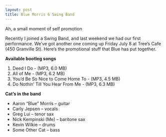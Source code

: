 ```yaml
---
layout: post
title: Blue Morris 6 Swing Band
---
```

Ah, a small moment of self promotion

Recently I joined a Swing Band, and last weekend we had our first performance. We’ve got another one coming up Friday July 8 at Tree’s Cafe (450 Granville St). Here’s the promotional stuff that Blue has put together.

**Available bootleg songs**

1. Deed I Do - (MP3, 6.0 MB)
2. All of Me - (MP3, 6.2 MB)
3. You’d Be So Nice to Come Home To - (MP3, 4.5 MB)
4. Do Nothin’ Till You Hear From Me - (MP3, 6.3 MB)

**Cat’s in the band**

- Aaron “Blue” Morris – guitar
- Carly Jepsen – vocals
- Greg Lui – tenor sax
- Nick Kempinski (Me) – baritone sax
- Kevin Wilkie – drums
- Some Other Cat – bass
